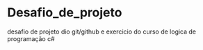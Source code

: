 # Desafio_de_projeto
desafio de projeto dio git/github
e exercicio do curso de logica de programação c#
